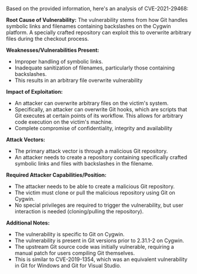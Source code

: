 Based on the provided information, here's an analysis of CVE-2021-29468:

**Root Cause of Vulnerability:**
The vulnerability stems from how Git handles symbolic links and filenames containing backslashes on the Cygwin platform. A specially crafted repository can exploit this to overwrite arbitrary files during the checkout process.

**Weaknesses/Vulnerabilities Present:**
- Improper handling of symbolic links.
- Inadequate sanitization of filenames, particularly those containing backslashes.
- This results in an arbitrary file overwrite vulnerability

**Impact of Exploitation:**
- An attacker can overwrite arbitrary files on the victim's system.
- Specifically, an attacker can overwrite Git hooks, which are scripts that Git executes at certain points of its workflow. This allows for arbitrary code execution on the victim's machine.
- Complete compromise of confidentiality, integrity and availability

**Attack Vectors:**
- The primary attack vector is through a malicious Git repository.
- An attacker needs to create a repository containing specifically crafted symbolic links and files with backslashes in the filename.

**Required Attacker Capabilities/Position:**
- The attacker needs to be able to create a malicious Git repository.
- The victim must clone or pull the malicious repository using Git on Cygwin.
- No special privileges are required to trigger the vulnerability, but user interaction is needed (cloning/pulling the repository).

**Additional Notes:**
- The vulnerability is specific to Git on Cygwin.
- The vulnerability is present in Git versions prior to 2.31.1-2 on Cygwin.
- The upstream Git source code was initially vulnerable, requiring a manual patch for users compiling Git themselves.
- This is similar to CVE-2019-1354, which was an equivalent vulnerability in Git for Windows and Git for Visual Studio.